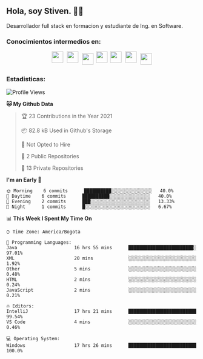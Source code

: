 ## Hola, soy Stiven. 👋👷
Desarrollador full stack en formacion y estudiante de Ing. en Software. 

### Conocimientos intermedios en: 
<div style="display: flex; flex-direction: row; justify-content: center;">
  <img src="https://cdn.svgporn.com/logos/html-5.svg" width="30px" height="30px" hspace="5"/>
  <img src="https://cdn.svgporn.com/logos/css-3.svg" width="30px" height="30px" hspace="5"/>
  <img src="https://cdn.svgporn.com/logos/javascript.svg" width="30px" height="30px" hspace="5" vspace="5"/>
  <img src="https://cdn.svgporn.com/logos/gulp.svg" width="30px" height="30px" hspace="2"/>
  <img src="https://cdn.svgporn.com/logos/sass.svg" width="30px" height="30px" hspace="5"/>
  <img src="https://cdn.svgporn.com/logos/java.svg" width="30px" height="30px" hspace="5"/>
  <img src="https://cdn.svgporn.com/logos/mysql.svg" width="30px" height="30px" hspace="5" vspace="5"/>
</div>

### Estadisticas:
<!--START_SECTION:waka-->
![Profile Views](http://img.shields.io/badge/Profile%20Views-79-blue)

**🐱 My Github Data** 

> 🏆 23 Contributions in the Year 2021
 > 
> 📦 82.8 kB Used in Github's Storage 
 > 
> 🚫 Not Opted to Hire
 > 
> 📜 2 Public Repositories 
 > 
> 🔑 13 Private Repositories  
 > 
**I'm an Early 🐤** 

```text
🌞 Morning    6 commits      ██████████░░░░░░░░░░░░░░░   40.0% 
🌆 Daytime    6 commits      ██████████░░░░░░░░░░░░░░░   40.0% 
🌃 Evening    2 commits      ███░░░░░░░░░░░░░░░░░░░░░░   13.33% 
🌙 Night      1 commits      █░░░░░░░░░░░░░░░░░░░░░░░░   6.67%

```


📊 **This Week I Spent My Time On** 

```text
⌚︎ Time Zone: America/Bogota

💬 Programming Languages: 
Java                     16 hrs 55 mins      ████████████████████████░   97.01% 
XML                      20 mins             ░░░░░░░░░░░░░░░░░░░░░░░░░   1.92% 
Other                    5 mins              ░░░░░░░░░░░░░░░░░░░░░░░░░   0.48% 
HTML                     2 mins              ░░░░░░░░░░░░░░░░░░░░░░░░░   0.24% 
JavaScript               2 mins              ░░░░░░░░░░░░░░░░░░░░░░░░░   0.21%

🔥 Editors: 
IntelliJ                 17 hrs 21 mins      █████████████████████████   99.54% 
VS Code                  4 mins              ░░░░░░░░░░░░░░░░░░░░░░░░░   0.46%

💻 Operating System: 
Windows                  17 hrs 26 mins      █████████████████████████   100.0%

```


<!--END_SECTION:waka-->
